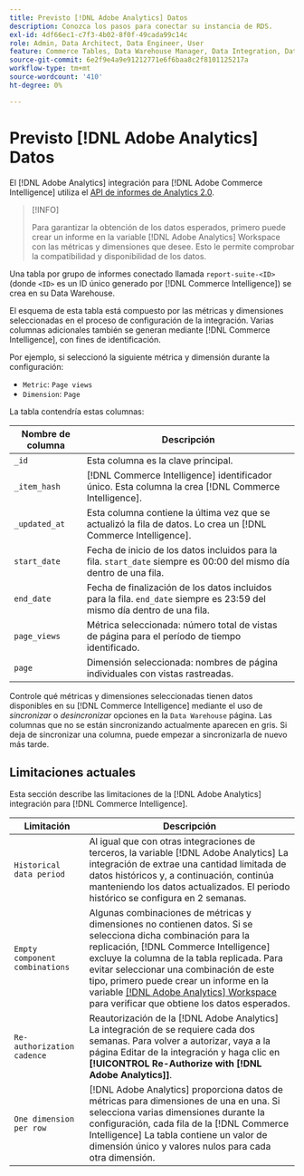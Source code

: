 ```yaml
---
title: Previsto [!DNL Adobe Analytics] Datos
description: Conozca los pasos para conectar su instancia de RDS.
exl-id: 4df66ec1-c7f3-4b02-8f0f-49cada99c14c
role: Admin, Data Architect, Data Engineer, User
feature: Commerce Tables, Data Warehouse Manager, Data Integration, Data Import/Export
source-git-commit: 6e2f9e4a9e91212771e6f6baa8c2f8101125217a
workflow-type: tm+mt
source-wordcount: '410'
ht-degree: 0%

---
```


# Previsto [!DNL Adobe Analytics] Datos

El [!DNL Adobe Analytics] integración para [!DNL Adobe Commerce Intelligence] utiliza el [API de informes de Analytics 2.0](https://developer.adobe.com/analytics-apis/docs/2.0/#!AdobeDocs/analytics-2.0-apis/master/README.md).

>[!INFO]
>
>Para garantizar la obtención de los datos esperados, primero puede crear un informe en la variable [!DNL Adobe Analytics] Workspace con las métricas y dimensiones que desee. Esto le permite comprobar la compatibilidad y disponibilidad de los datos.

Una tabla por grupo de informes conectado llamada `report-suite-<ID>` (donde `<ID>` es un ID único generado por [!DNL Commerce Intelligence]) se crea en su Data Warehouse.

El esquema de esta tabla está compuesto por las métricas y dimensiones seleccionadas en el proceso de configuración de la integración. Varias columnas adicionales también se generan mediante [!DNL Commerce Intelligence], con fines de identificación.

Por ejemplo, si seleccionó la siguiente métrica y dimensión durante la configuración:
- `Metric`: `Page views`
- `Dimension`: `Page`

La tabla contendría estas columnas:

| Nombre de columna | Descripción |
| --- | --- |
| `_id` | Esta columna es la clave principal. |
| `_item_hash` | [!DNL Commerce Intelligence] identificador único. Esta columna la crea [!DNL Commerce Intelligence]. |
| `_updated_at` | Esta columna contiene la última vez que se actualizó la fila de datos. Lo crea un [!DNL Commerce Intelligence]. |
| `start_date` | Fecha de inicio de los datos incluidos para la fila. `start_date` siempre es 00:00 del mismo día dentro de una fila. |
| `end_date` | Fecha de finalización de los datos incluidos para la fila. `end_date` siempre es 23:59 del mismo día dentro de una fila. |
| `page_views` | Métrica seleccionada: número total de vistas de página para el período de tiempo identificado. |
| `page` | Dimensión seleccionada: nombres de página individuales con vistas rastreadas. |

Controle qué métricas y dimensiones seleccionadas tienen datos disponibles en su [!DNL Commerce Intelligence] mediante el uso de *sincronizar* o *desincronizar* opciones en la `Data Warehouse` página. Las columnas que no se están sincronizando actualmente aparecen en gris. Si deja de sincronizar una columna, puede empezar a sincronizarla de nuevo más tarde.

## Limitaciones actuales

Esta sección describe las limitaciones de la [!DNL Adobe Analytics] integración para [!DNL Commerce Intelligence].

| Limitación | Descripción |
| --- | --- |
| `Historical data period` | Al igual que con otras integraciones de terceros, la variable [!DNL Adobe Analytics] La integración de extrae una cantidad limitada de datos históricos y, a continuación, continúa manteniendo los datos actualizados. El periodo histórico se configura en 2 semanas. |
| `Empty component combinations` | Algunas combinaciones de métricas y dimensiones no contienen datos. Si se selecciona dicha combinación para la replicación, [!DNL Commerce Intelligence] excluye la columna de la tabla replicada. Para evitar seleccionar una combinación de este tipo, primero puede crear un informe en la variable [[!DNL Adobe Analytics] Workspace](https://experienceleague.adobe.com/docs/analytics/analyze/analysis-workspace/home.html) para verificar que obtiene los datos esperados. |
| `Re-authorization cadence` | Reautorización de la [!DNL Adobe Analytics] La integración de se requiere cada dos semanas. Para volver a autorizar, vaya a la página Editar de la integración y haga clic en **[!UICONTROL Re-Authorize with [!DNL Adobe Analytics]]**. |
| `One dimension per row` | [!DNL Adobe Analytics] proporciona datos de métricas para dimensiones de una en una. Si selecciona varias dimensiones durante la configuración, cada fila de la [!DNL Commerce Intelligence] La tabla contiene un valor de dimensión único y valores nulos para cada otra dimensión. |
